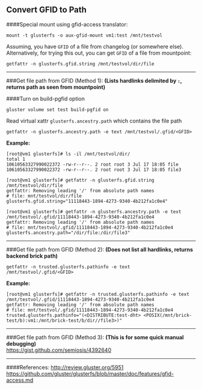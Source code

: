 ## Convert GFID to Path

####Special mount using gfid-access translator:
~~~
mount -t glusterfs -o aux-gfid-mount vm1:test /mnt/testvol
~~~

Assuming, you have `GFID` of a file from changelog (or somewhere else). Alternatively, for trying this out, you can get `GFID` of a file from mountpoint:
~~~
getfattr -n glusterfs.gfid.string /mnt/testvol/dir/file
~~~
---
###Get file path from GFID (Method 1):
**(Lists hardlinks delimited by `:`, returns path as seen from mountpoint)**

####Turn on build-pgfid option
~~~
gluster volume set test build-pgfid on
~~~
Read virtual xattr `glusterfs.ancestry.path` which contains the file path
~~~
getfattr -n glusterfs.ancestry.path -e text /mnt/testvol/.gfid/<GFID>
~~~

**Example:**
~~~
[root@vm1 glusterfs]# ls -il /mnt/testvol/dir/
total 1
10610563327990022372 -rw-r--r--. 2 root root 3 Jul 17 18:05 file
10610563327990022372 -rw-r--r--. 2 root root 3 Jul 17 18:05 file3

[root@vm1 glusterfs]# getfattr -n glusterfs.gfid.string /mnt/testvol/dir/file
getfattr: Removing leading '/' from absolute path names
# file: mnt/testvol/dir/file
glusterfs.gfid.string="11118443-1894-4273-9340-4b212fa1c0e4"

[root@vm1 glusterfs]# getfattr -n glusterfs.ancestry.path -e text /mnt/testvol/.gfid/11118443-1894-4273-9340-4b212fa1c0e4
getfattr: Removing leading '/' from absolute path names
# file: mnt/testvol/.gfid/11118443-1894-4273-9340-4b212fa1c0e4
glusterfs.ancestry.path="/dir/file:/dir/file3"
~~~

---
###Get file path from GFID (Method 2):
**(Does not list all hardlinks, returns backend brick path)**
~~~
getfattr -n trusted.glusterfs.pathinfo -e text /mnt/testvol/.gfid/<GFID>
~~~

**Example:**
~~~
[root@vm1 glusterfs]# getfattr -n trusted.glusterfs.pathinfo -e text /mnt/testvol/.gfid/11118443-1894-4273-9340-4b212fa1c0e4
getfattr: Removing leading '/' from absolute path names
# file: mnt/testvol/.gfid/11118443-1894-4273-9340-4b212fa1c0e4
trusted.glusterfs.pathinfo="(<DISTRIBUTE:test-dht> <POSIX(/mnt/brick-test/b):vm1:/mnt/brick-test/b/dir//file3>)"
~~~

---
###Get file path from GFID (Method 3):
**(This is for some quick manual debugging)**  
https://gist.github.com/semiosis/4392640

---
####References:
http://review.gluster.org/5951  
https://github.com/gluster/glusterfs/blob/master/doc/features/gfid-access.md

